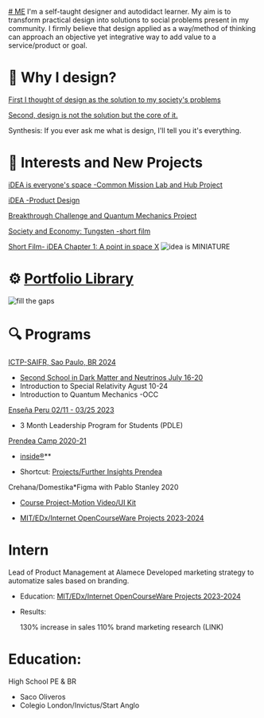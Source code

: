 
[# ME](me.md)
I'm a self-taught designer and autodidact learner. My aim is to transform practical design into solutions to social problems present in my community.
I firmly believe that design applied as a way/method of thinking can approach an objective yet integrative way to add value to a service/product or goal.

# 🎲 Why I design? 
[First I thought of design as the solution to my society's problems](why-i-design-2.md)

[Second, design is not the solution but the core of it.](why-i-design-1.md)

Synthesis: 
If you ever ask me what is design, I'll tell you it's everything.

# 🚩 Interests and New Projects 

[iDEA is everyone's space -Common Mission Lab and Hub Project](https://coda.io/@mr-maclowelll/idea/env-design-9)

[iDEA -Product Design](https://www.behance.net/gallery/214132493/An-iDEA-product-design)

[Breakthrough Challenge and Quantum Mechanics Project](https://drive.google.com/drive/folders/15WUvs2NXDPKtKIxn0zOBRT2W5aGzXHvo?usp=sharing)

[Society and Economy: Tungsten -short film](https://docs.google.com/document/d/1hAdoAENF4OfJOwzpbgxsPTkBGXqGXUjtssEn6eicpUk/edit?usp=sharing)

[Short Film- iDEA Chapter 1: A point in space X](https://youtu.be/I0_Pw8lIBWQ?si=RwrWKt8VS1R1w-Ij)
![idea is MINIATURE](https://github.com/user-attachments/assets/451edd2d-de62-4f24-b018-08798a23b2ea)

# ⚙️ [Portfolio Library](portfolio.md)

![fill the gaps](https://github.com/user-attachments/assets/dff3632f-0816-4402-9a0f-a2eac0026ea6)

# 🔍 Programs 

[ICTP-SAIFR, Sao Paulo, BR 2024](https://www.ictp-saifr.org/)
- [Second School in Dark Matter and Neutrinos
  July 16-20](https://outreach.ictp-saifr.org/cursodeinverno/)
- Introduction to Special Relativity Agust 10-24
- Introduction to Quantum Mechanics -OCC

[Enseña Peru 02/11 - 03/25 2023](https://www.linkedin.com/company/ensenaperu/) 
- 3 Month Leadership Program for Students (PDLE)

[Prendea Camp 2020-21](https://www.linkedin.com/company/prendea/)

- [inside®](inside.md)**

- Shortcut: [Projects/Further Insights Prendea](https://coda.io/d/_d-Vdeeqs7KN/Prendea-and-Internet-2020-2022_su2Splh)

Crehana/Domestika*Figma with Pablo Stanley 2020
- [Course Project-Motion Video/UI Kit](https://www.figma.com/design/4VWlH8KUXTG2KptctJE8Ry/VIDEO-Cx.-New?node-id=0-1&t=Ei434pnzYf5D1qaJ-1) 

- [MIT/EDx/Internet OpenCourseWare Projects 2023-2024](portfolio.md) 

# Intern 
  
Lead of Product Management at Alamece 
Developed marketing strategy to automatize sales
based on branding.

- Education: [MIT/EDx/Internet OpenCourseWare Projects 2023-2024](portfolio.md) 
- Results:

  130% increase in sales 110% brand marketing research (LINK)
  
# Education: 
High School PE & BR 
- Saco Oliveros 
- Colegio London/Invictus/Start Anglo



